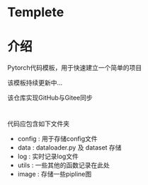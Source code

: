 # Templete

# 介绍
Pytorch代码模板，用于快速建立一个简单的项目

该模板持续更新中...

该仓库实现GitHub与Gitee同步

#

代码应包含如下文件夹
- config : 用于存储config文件
- data :  dataloader.py 及 dataset 存储
- log : 实时记录log文件
- utils : 一些其他的函数记录在此处
- image : 存储一些pipline图
#